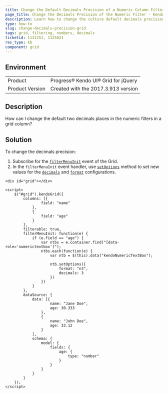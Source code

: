 ```yaml
---
title: Change the Default Decimals Precision of a Numeric Column Filters in the Grid
page_title: Change the Decimals Precision of the Numeric Filter - Kendo UI for jQuery Data Grid
description: Learn how to change the culture default decimals precision in the filter NumericTextBox in the Kendo UI Grid.
type: how-to
slug: change-decimals-precision-grid
tags: grid, filtering, numbers, decimals
ticketid: 1131251, 1125621
res_type: kb
component: grid
---
```


## Environment

<table>
 <tr>
  <td>Product</td>
  <td>Progress® Kendo UI® Grid for jQuery</td>
 </tr>
 <tr>
  <td>Product Version</td>
  <td>Created with the 2017.3.913 version</td>
 </tr>
</table>

## Description

How can I change the default two decimals places in the numeric filters in a grid column?

## Solution

To change the decimals precision:

1. Subscribe for the [`filterMenuInit`](https://docs.telerik.com/kendo-ui/api/javascript/ui/grid/events/filtermenuinit) event of the Grid.
1. In the `filterMenuInit` event handler, use [`setOptions`](https://docs.telerik.com/kendo-ui/api/javascript/ui/widget/methods/setoptions) method to set new values for the [`decimals`](https://docs.telerik.com/kendo-ui/api/javascript/ui/numerictextbox/configuration/decimals) and [`format`](https://docs.telerik.com/kendo-ui/api/javascript/ui/numerictextbox/configuration/format) configurations.

```dojo
<div id="grid"></div>

<script>
    $("#grid").kendoGrid({
        columns: [{
                field: "name"
            },
            {
                field: "age"
            }
        ],
        filterable: true,
        filterMenuInit: function(e) {
            if (e.field == "age") {
                var ntbs = e.container.find("[data-role='numerictextbox']");
                ntbs.each(function(e) {
                    var ntb = $(this).data("kendoNumericTextBox");

                    ntb.setOptions({
                        format: "n3",
                        decimals: 3
                    })
                })
            }
        },
        dataSource: {
            data: [{
                    name: "Jane Doe",
                    age: 30.333
                },
                {
                    name: "John Doe",
                    age: 33.12
                }
            ],
            schema: {
                model: {
                    fields: {
                        age: {
                            type: "number"
                        }
                    }
                }
            }
        }
    });
</script>
```
